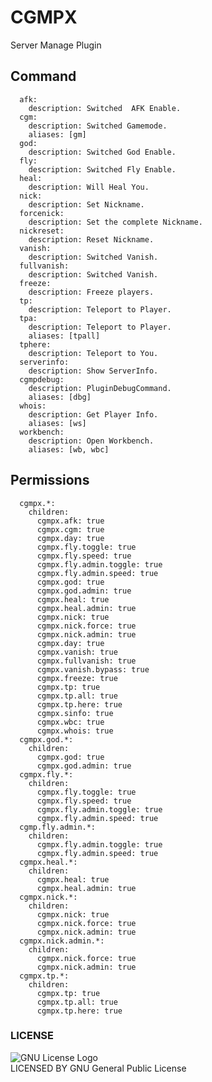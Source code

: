 # CGMPX
Server Manage Plugin

## Command
	  afk:
	    description: Switched  AFK Enable.
	  cgm:
	    description: Switched Gamemode.
	    aliases: [gm]
	  god:
	    description: Switched God Enable.
	  fly:
	    description: Switched Fly Enable.
	  heal:
	    description: Will Heal You.
	  nick:
	    description: Set Nickname.
	  forcenick:
	    description: Set the complete Nickname.
	  nickreset:
	    description: Reset Nickname.
	  vanish:
	    description: Switched Vanish.
	  fullvanish:
	    description: Switched Vanish.
	  freeze:
	    description: Freeze players.
	  tp:
	    description: Teleport to Player.
	  tpa:
	    description: Teleport to Player.
	    aliases: [tpall]
	  tphere:
	    description: Teleport to You.
	  serverinfo:
	    description: Show ServerInfo.
	  cgmpdebug:
	    description: PluginDebugCommand.
	    aliases: [dbg]
	  whois:
	    description: Get Player Info.
	    aliases: [ws]
	  workbench:
	    description: Open Workbench.
	    aliases: [wb, wbc]

## Permissions
	  cgmpx.*:
	    children:
	      cgmpx.afk: true
	      cgmpx.cgm: true
	      cgmpx.day: true
	      cgmpx.fly.toggle: true
	      cgmpx.fly.speed: true
	      cgmpx.fly.admin.toggle: true
	      cgmpx.fly.admin.speed: true
	      cgmpx.god: true
	      cgmpx.god.admin: true
	      cgmpx.heal: true
	      cgmpx.heal.admin: true
	      cgmpx.nick: true
	      cgmpx.nick.force: true
	      cgmpx.nick.admin: true
	      cgmpx.day: true
	      cgmpx.vanish: true
	      cgmpx.fullvanish: true
	      cgmpx.vanish.bypass: true
	      cgmpx.freeze: true
	      cgmpx.tp: true
	      cgmpx.tp.all: true
	      cgmpx.tp.here: true
	      cgmpx.sinfo: true
	      cgmpx.wbc: true
	      cgmpx.whois: true
	  cgmpx.god.*:
	    children:
	      cgmpx.god: true
	      cgmpx.god.admin: true
	  cgmpx.fly.*:
	    children:
	      cgmpx.fly.toggle: true
	      cgmpx.fly.speed: true
	      cgmpx.fly.admin.toggle: true
	      cgmpx.fly.admin.speed: true
	  cgmp.fly.admin.*:
	    children:
	      cgmpx.fly.admin.toggle: true
	      cgmpx.fly.admin.speed: true
	  cgmpx.heal.*:
	    children:
	      cgmpx.heal: true
	      cgmpx.heal.admin: true
	  cgmpx.nick.*:
	    children:
	      cgmpx.nick: true
	      cgmpx.nick.force: true
	      cgmpx.nick.admin: true
	  cgmpx.nick.admin.*:
	    children:
	      cgmpx.nick.force: true
	      cgmpx.nick.admin: true
	  cgmpx.tp.*:
	    children:
	      cgmpx.tp: true
	      cgmpx.tp.all: true
	      cgmpx.tp.here: true

### LICENSE
![GNU License Logo](https://www.gnu.org/graphics/gplv3-127x51.png)<br>
LICENSED BY GNU General Public License